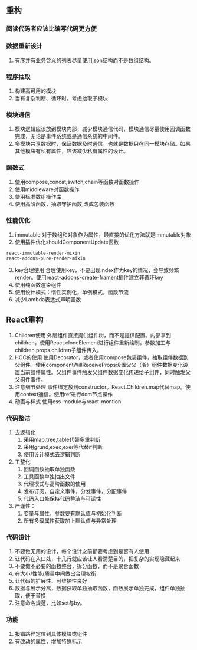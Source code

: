 ## 重构

### 阅读代码者应该比编写代码更方便

### 数据重新设计
1. 有序并有业务含义的列表尽量使用json结构而不是数组结构。

### 程序抽取
1. 构建高可用的模块
2. 当有复杂判断、循环时，考虑抽取子模块

### 模块通信
1. 模块逻辑应该放到模块内部，减少模块通信代码，模块通信尽量使用回调函数完成，无论是事件系统或是通信系统的中间件。
2. 多模块共享数据时，保证数据及时通信，也就是数据只在同一模块存储。如果其他模块有私有属性，应该减少私有属性的设计。

### 函数式
1. 使用compose,concat,switch,chain等函数对函数操作
2. 使用middleware对函数操作
3. 使用标准数组操作库
4. 使用高阶函数，抽取守护函数,改成包装函数

### 性能优化
1. immutable
对于数组和对象作为属性，最直接的优化方法就是immutable对象
2. 使用插件优化shouldComponentUpdate函数
```
react-immutable-render-mixin
react-addons-pure-render-mixin
```
3. key合理使用
合理使用key，不要出现index作为key的情况，会导致频繁render。使用react-addons-create-frament插件建立非循环key
4. 使用纯函数渲染组件
5. 使用设计模式：惰性实例化，单例模式，函数节流
6. 减少Lambda表达式声明函数

## React重构
1. Children使用
外层组件直接提供组件树，而不是提供配置。内部拿到children，使用React.cloneElement进行组件重新绘制。参数加工与children.props.children子组件传入。
2. HOC的使用
使用Decorator，或者使用compose包装组件，抽取组件数据到父组件。使用componentWillReceiveProps设置父父（爷）组件数据变化设置当前组件属性。父组件事件触发父组件数据变化传递给子组件，同时触发父父组件事件。
3. 注意细节处理
事件绑定放到constructor。React.Children.map代替map。使用context通信。使用ref进行dom节点操作
4. 动画与样式
使用css-module与react-montion

### 代码整洁
1. 去逻辑化
    1. 采用map,tree,table代替多重判断
    2. 采用grund,exec,exer等代替if判断
    3. 使用设计模式去逻辑判断
2. 工整化
    1. 回调函数抽取单独函数
    2. 工具函数单独抽出文件
    3. 代理模式与高阶函数的使用
    4. 发布订阅，自定义事件，分发事件，分配事件
    5. 代码入口处保持代码整洁与可读性
3. 严谨性：
    1. 变量与属性，参数要有默认值与初始化判断
    2. 所有多级属性获取加上默认值与异常处理

### 代码设计
1. 不要做无用的设计，每个设计之前都要考虑到是否有人使用
2. 让代码在入口处，十几行就应该让人看清楚目的，把复杂的实现隐藏起来
3. 不要做不必要的函数整合，拆分函数，而不是聚合函数
4. 在大小/性能/质量中间做出合理权衡
5. 让代码的扩展性、可维护性良好
6. 数据与展示分离，数据获取单独抽取函数，函数展示单独完成，组件单独抽取，便于替换
7. 注意命名规范，比如set与by。

### 功能
1. 报错路径定位到具体模块或组件
2. 有改动的属性，增加特殊标示